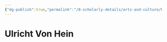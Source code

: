 ```yaml
---
{"dg-publish":true,"permalink":"/8-scholarly-details/arts-and-culture/history/historic-figures/ulricht-von-hein/","noteIcon":""}
---
```


# Ulricht Von Hein
